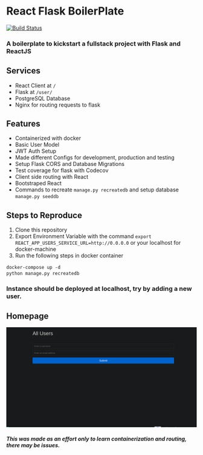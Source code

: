 # React Flask BoilerPlate
[![Build Status](https://travis-ci.com/nishantc7/coding-platform.svg?token=keXQyTpyLgpVLT7cyS2Q&branch=master)](https://travis-ci.com/nishantc7/coding-platform)

### A boilerplate to kickstart a fullstack project with Flask and ReactJS  

## Services  
- React Client at `/`
- Flask at `/user/`
- PostgreSQL Database
- Nginx for routing requests to flask

## Features
- Containerized with docker
- Basic User Model 
- JWT Auth Setup 
- Made different Configs for development, production and testing
- Setup Flask CORS and Database Migrations
- Test coverage for flask with Codecov
- Client side routing with React
- Bootstraped React  
- Commands to recreate `manage.py recreatedb` and setup database `manage.py seeddb`
## Steps to Reproduce
1. Clone this repository
2. Export Environment Variable with the command
`export REACT_APP_USERS_SERVICE_URL=http://0.0.0.0` or your localhost for docker-machine
3. Run the following steps in docker container
```
docker-compose up -d
python manage.py recreatedb
```
### Instance should be deployed at localhost, try by adding a new user.  

## Homepage  
![screenshot homepage](https://github.com/nishantc7/react-flask-boilerplate/blob/master/screenshot.png)

##### This was made as an effort only to learn containerization and routing, there may be issues.


